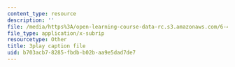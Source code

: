 ```yaml
---
content_type: resource
description: ''
file: /media/https%3A/open-learning-course-data-rc.s3.amazonaws.com/6-450-principles-of-digital-communications-i-fall-2006/b703acb78285fbdbb02baa9e5dad7de7_dSviy9E6Pz0.srt
file_type: application/x-subrip
resourcetype: Other
title: 3play caption file
uid: b703acb7-8285-fbdb-b02b-aa9e5dad7de7
---
```

